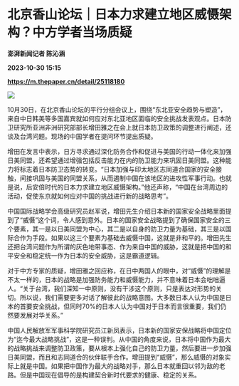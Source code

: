 # 北京香山论坛｜日本力求建立地区威慑架构？中方学者当场质疑
**澎湃新闻记者 陈沁涵**

**2023-10-30 15:15**

**https://m.thepaper.cn/detail/25118180**

![](https://imagecloud.thepaper.cn/thepaper/image/276/254/872.jpg)

10月30日，在北京香山论坛的平行分组会议上，围绕“东北亚安全趋势与塑造”，来自中日韩美等多国嘉宾就如何应对东北亚地区面临的安全挑战发表观点。日本防卫研究所亚洲非洲研究部部长增田雅之在会上就日本防卫政策的调整进行阐述，还谈及台湾问题。现场的中国学者在提问环节提出质疑。

增田在发言中表示，日方寻求通过深化防务合作和促进与美国的行动一体化来加强日美同盟，还希望通过增强包括反击能力在内的防卫能力来巩固日美同盟。这种能力将标志着日本防卫态势的转变。“日本加强与印太地区志同道合国家的安全接触，间接巩固与美国的同盟关系，从而遏制中国在该地区的进攻性军事行动。也就是说，后安倍时代的日本力求建立地区威慑架构。”他还声称，“中国在台湾周边的活动，促使东京就如何应对中国的挑战进行新的战略思考”。

中国国际战略学会高级研究员赵军说，增田先生介绍日本新的国家安全战略里面提到了“威慑”这个词，令人感到意外。日本的国家安全战略提到了确保国家安全的三个要素，其一是以日美同盟为中心，其二是以自身的防卫力量为基础，其三是以国际合作为手段。如果以这三个要素为基础去威慑中国，这就是非和平的。增田先生还把台湾问题作为所谓的灰色地带事态、作为来自中国的威胁，这就是把中国的和平安全和稳定统一作为日本的安全威胁，这是霸道逻辑。

对于中方专家的质疑，增田雅之回应称，在日中两国人的眼中，对“威慑”的理解是不太一样的，日本的战略是加强防务能力和威慑能力，并不意味着日本会咄咄逼人。“关于台湾，我们深知一中原则，没有干涉这个原则，只是表达对形势的关切。所以说，我们需要更多对话了解彼此的战略意图。大多数日本人认为中国是日本的首要安全挑战，但同时70%的日本人认为中国对于日本而言很重要，我们仍然要发展对华关系。”

中国人民解放军军事科学院研究员江新凤表示，日本新的国家安保战略将中国定位为“迄今最大战略挑战”，这是一种误判。从中国的角度来说，日本将中国作为最大的战略挑战来调整防卫政策，要从根本上强化自己的防卫力量，然后要进一步加强日美同盟，而且和志同道合的伙伴联手合作。增田提到“威慑”，那么威慑的对象实际上就是中国。如果把中国作为最大的战略对手，那么日本就重回以邻为敌的老路。但是中国现在倡导的是构建契合新时代要求的健康、稳定的关系。